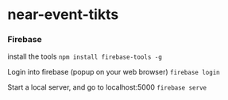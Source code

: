 # near-event-tikts



### Firebase

install the tools 
`npm install firebase-tools -g`

Login into firebase (popup on your web browser)
`firebase login`

Start a local server, and go to localhost:5000
`firebase serve`

